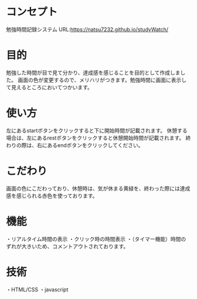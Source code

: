 # コンセプト
勉強時間記録システム
URL:<https://natsu7232.github.io/studyWatch/>

# 目的
勉強した時間が目で見て分かり、達成感を感じることを目的として作成しました。
画面の色が変更するので、メリハリがつきます。勉強時間に画面に表示して見えるところにおいてつかいます。

# 使い方
左にあるstartボタンをクリックすると下に開始時間が記載されます。
休憩する場合は、左にあるrestボタンをクリックすると休憩開始時間が記載されます。
終わりの際は、右にあるendボタンをクリックしてください。

# こだわり
画面の色にこだわっており、休憩時は、気が休まる黄緑を、終わった際には達成感を感じられる赤色を使っております。


# 機能
・リアルタイム時間の表示
・クリック時の時間表示
・（タイマー機能）時間のずれが大きいため、コメントアウトされております。

# 技術
・HTML/CSS
・javascript